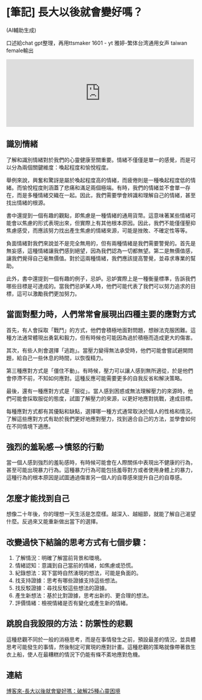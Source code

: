 # [筆記] 長大以後就會變好嗎？

 (AI輔助生成)
<!--more-->
口述給chat gpt整理，再用ttsmaker 1601 - yt 雅婷-繁体台湾通用女声 taiwan female輸出

<iframe src="https://open.firstory.me/embed/story/clobj4dbg0q5801w51dmshhdw" height="180" width="99%" frameborder="0" scrolling="no"></iframe>

## 識別情緒
了解和識別情緒對於我們的心靈健康至關重要。情緒不僅僅是單一的感覺，而是可以分為兩個關鍵維度：喚起程度和愉悅程度。

舉例來說，興奮和驚訝是屬於喚起程度高的情緒，而疲倦則是一種喚起程度低的情緒。而愉悅程度則涵蓋了悲痛和滿足兩個極端。有時，我們的情緒並不會單一存在，而是多種情緒交織在一起。因此，我們需要學會辨識和理解自己的情緒，甚至找出情緒的根源。

書中還提到一個有趣的觀點，即焦慮是一種情緒的通用貨幣。這意味著某些情緒可能會以焦慮的形式表現出來，但實際上有其他根本原因。因此，我們不能僅僅壓抑焦慮感受，而應該努力找出產生焦慮的情緒來源，可能是挫敗、不確定性等等。

負面情緒對我們來說並不是完全無用的，但有兩種情緒是我們需要警覺的。首先是無妄感，這種情緒讓我們感到絕望，因為我們認為一切都無望。第二是無價值感，讓我們覺得自己毫無價值。對於這兩種情緒，我們應該提高警覺，並尋求專業的幫助。

此外，書中還提到一個有趣的例子，忌妒。忌妒實際上是一種衡量標準，告訴我們哪些目標是可達成的。當我們忌妒某人時，他們可能代表了我們可以努力追求的目標，這可以激勵我們更加努力。


## 當面對壓力時，人們常常會展現出四種主要的應對方式

首先，有人會採取「戰鬥」的方式，他們會積極地面對問題，想辦法克服困難。這種方法通常體現出勇氣和毅力，但有時候也可能因為過於積極而造成更大的傷害。

其次，有些人則會選擇「逃跑」。當壓力變得無法承受時，他們可能會嘗試避開問題，給自己一些休息的時間，以恢復精力。

第三種應對方式是「僵住不動」。有時候，壓力可以讓人感到無所適從，於是他們會停滯不前，不知如何應對。這種反應可能需要更多的自我反省和解決策略。

最後，還有一種應對方式是「服從」。當人感到困惑或無法理解壓力的來源時，他們可能會採取服從的態度，試圖了解壓力的來源，以更好地應對挑戰，達成目標。

每種應對方式都有其優點和缺點，選擇哪一種方式通常取決於個人的性格和情況。了解這些應對方式有助於我們更好地應對壓力，找到適合自己的方法，並學會如何在不同情境下適應。

## 強烈的羞恥感-->憤怒的行動
當一個人感到強烈的羞恥感時，有時候可能會在人際關係中表現出不健康的行為，甚至可能出現暴力行為。這種暴力行為可能包括羞辱對方或者使用身體上的暴力，這種行為的根本原因是試圖通過傷害另一個人的自尊感來提升自己的自尊感。

## 怎麼才能找到自己
想像二十年後，你的理想一天生活是怎麼樣。越深入、越細節，就能了解自己渴望什麼。反過來又能重新做出當下的選擇。

## 改變過快下結論的思考方式有七個步驟：
1. 了解情況：明確了解當前背景和環境。
2. 情緒認知：意識到自己當前的情緒，如焦慮或恐慌。
3. 紀錄想法：寫下當時自然湧現的想法，可能是負面的。
4. 找支持證據：思考有哪些證據支持這些想法。
5. 找反駁證據：尋找反駁這些想法的證據。
6. 產生新想法：基於比對證據，思考出新的、更合理的想法。
7. 評價情緒：檢視情緒是否有變化或產生新的情緒。

## 跳脫自我設限的方法：防禦性的悲觀
這種悲觀不同於一般的消極思考，而是在事情發生之前，預設最差的情況，並具體思考可能發生的事情，然後制定可實現的應對計畫。這種悲觀的策略就像帶著救生衣上船，使人在最糟糕的情況下仍能有條不紊地應對危機。

## 連結
[博客來-長大以後就會變好嗎：破解25種心靈困境](https://www.books.com.tw/products/0010870487)
